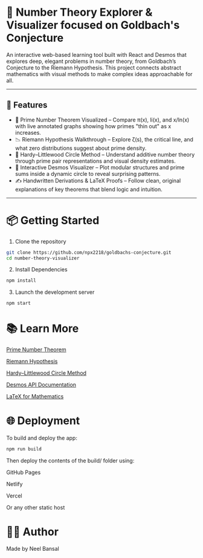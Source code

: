 # 🔢 Number Theory Explorer & Visualizer focused on Goldbach's Conjecture

An interactive web-based learning tool built with React and Desmos that explores deep, elegant problems in number theory, from Goldbach’s Conjecture to the Riemann Hypothesis. This project connects abstract mathematics with visual methods to make complex ideas approachable for all.

---

## 🚀 Features

- 🧮 Prime Number Theorem Visualized – Compare π(x), li(x), and x/ln(x) with live annotated graphs showing how primes "thin out" as x increases.
- 📉 Riemann Hypothesis Walkthrough – Explore ζ(s), the critical line, and what zero distributions suggest about prime density.
- 🧠 Hardy–Littlewood Circle Method – Understand additive number theory through prime pair representations and visual density estimates.
- 🔵 Interactive Desmos Visualizer – Plot modular structures and prime sums inside a dynamic circle to reveal surprising patterns.
- ✍️ Handwritten Derivations & LaTeX Proofs – Follow clean, original explanations of key theorems that blend logic and intuition.

---

# 📦 Getting Started

1. Clone the repository

```bash
git clone https://github.com/npx2218/goldbachs-conjecture.git
cd number-theory-visualizer
```

2. Install Dependencies

```bash
npm install
```

3. Launch the development server

```bash
npm start
```

# 📚 Learn More

[Prime Number Theorem](https://en.wikipedia.org/wiki/Prime_number_theorem)

[Riemann Hypothesis](https://en.wikipedia.org/wiki/Riemann_hypothesis)

[Hardy–Littlewood Circle Method](https://en.wikipedia.org/wiki/Hardy%E2%80%93Littlewood_circle_method)

[Desmos API Documentation](https://www.desmos.com/api/v1.6/docs/index.html)

[LaTeX for Mathematics](https://katex.org/docs/supported.html)

# 🌐 Deployment

To build and deploy the app:

```bash
npm run build
```

Then deploy the contents of the build/ folder using:

GitHub Pages

Netlify

Vercel

Or any other static host

# 👨‍💻 Author

Made by Neel Bansal

